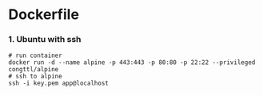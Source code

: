 # Dockerfile

### 1. Ubuntu with ssh
```
# run container
docker run -d --name alpine -p 443:443 -p 80:80 -p 22:22 --privileged congttl/alpine
# ssh to alpine
ssh -i key.pem app@localhost
```
